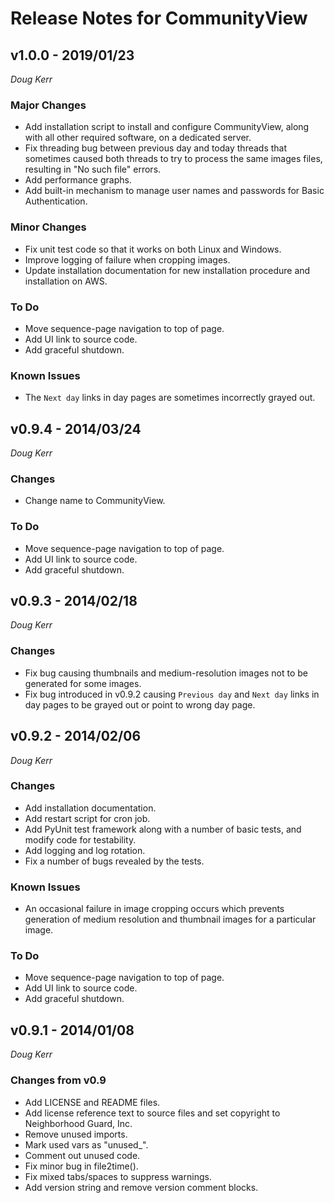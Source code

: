 # Release Notes for CommunityView #

## v1.0.0 - 2019/01/23
_Doug Kerr_

### Major Changes

- Add installation script to install and configure CommunityView, along with
all other required software, on a dedicated server.
- Fix threading bug between previous day and today threads that sometimes
caused both threads to try to process the same images files, resulting
in "No such file" errors.
- Add performance graphs.
- Add built-in mechanism to manage user names and passwords
for Basic Authentication.

### Minor Changes

- Fix unit test code so that it works on both Linux and Windows.
- Improve logging of failure when cropping images.
- Update installation documentation for new installation procedure and
installation on AWS.

### To Do

* Move sequence-page navigation to top of page.
* Add UI link to source code.
* Add graceful shutdown.

### Known Issues

* The `Next day` links in day pages are sometimes incorrectly grayed out.

## v0.9.4 - 2014/03/24 ##
_Doug Kerr_

### Changes

* Change name to CommunityView.

### To Do

* Move sequence-page navigation to top of page.
* Add UI link to source code.
* Add graceful shutdown.

## v0.9.3 - 2014/02/18 ##
_Doug Kerr_

### Changes

* Fix bug causing thumbnails and medium-resolution images not to be generated for some images.
* Fix bug introduced in v0.9.2 causing `Previous day` and `Next day` links in day pages to be grayed out or point to wrong day page.

## v0.9.2 - 2014/02/06
_Doug Kerr_

### Changes

* Add installation documentation.
* Add restart script for cron job.
* Add PyUnit test framework along with a number of basic tests, and modify code for testability.
* Add logging and log rotation.
* Fix a number of bugs revealed by the tests.

### Known Issues

* An occasional failure in image cropping occurs which prevents generation of medium resolution and thumbnail images for a particular image.

### To Do

* Move sequence-page navigation to top of page.
* Add UI link to source code.
* Add graceful shutdown.


## v0.9.1 - 2014/01/08
_Doug Kerr_

###  Changes from v0.9

* Add LICENSE and README files.
* Add license reference text to source files and set copyright to Neighborhood Guard, Inc.
* Remove unused imports.
* Mark used vars as "unused_".
* Comment out unused code.
* Fix minor bug in file2time().
* Fix mixed tabs/spaces to suppress warnings.
* Add version string and remove version comment blocks.
